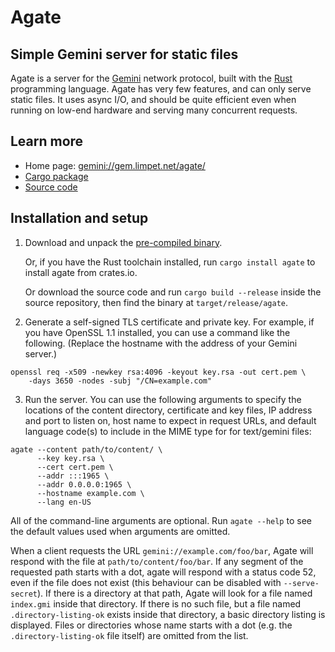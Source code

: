 # Agate

## Simple Gemini server for static files

Agate is a server for the [Gemini] network protocol, built with the [Rust] programming language. Agate has very few features, and can only serve static files. It uses async I/O, and should be quite efficient even when running on low-end hardware and serving many concurrent requests.

## Learn more

* Home page: [gemini://gem.limpet.net/agate/][home]
* [Cargo package][crates.io]
* [Source code][source]

## Installation and setup

1. Download and unpack the [pre-compiled binary](https://github.com/mbrubeck/agate/releases).

   Or, if you have the Rust toolchain installed, run `cargo install agate` to
   install agate from crates.io.

   Or download the source code and run `cargo build --release` inside the
   source repository, then find the binary at `target/release/agate`.

2. Generate a self-signed TLS certificate and private key.  For example, if you have OpenSSL 1.1 installed, you can use a command like the following.  (Replace the hostname with the address of your Gemini server.)

```
openssl req -x509 -newkey rsa:4096 -keyout key.rsa -out cert.pem \
    -days 3650 -nodes -subj "/CN=example.com"
```

3. Run the server. You can use the following arguments to specify the locations of the content directory, certificate and key files, IP address and port to listen on, host name to expect in request URLs, and default language code(s) to include in the MIME type for for text/gemini files:

```
agate --content path/to/content/ \
      --key key.rsa \
      --cert cert.pem \
      --addr :::1965 \
      --addr 0.0.0.0:1965 \
      --hostname example.com \
      --lang en-US
```

All of the command-line arguments are optional.  Run `agate --help` to see the default values used when arguments are omitted.

When a client requests the URL `gemini://example.com/foo/bar`, Agate will respond with the file at `path/to/content/foo/bar`. If any segment of the requested path starts with a dot, agate will respond with a status code 52, even if the file does not exist (this behaviour can be disabled with `--serve-secret`). If there is a directory at that path, Agate will look for a file named `index.gmi` inside that directory. If there is no such file, but a file named `.directory-listing-ok` exists inside that directory, a basic directory listing is displayed. Files or directories whose name starts with a dot (e.g. the `.directory-listing-ok` file itself) are omitted from the list.

[Gemini]: https://gemini.circumlunar.space/
[Rust]: https://www.rust-lang.org/
[home]: gemini://gem.limpet.net/agate/
[rustup]: https://www.rust-lang.org/tools/install
[source]: https://github.com/mbrubeck/agate
[crates.io]: https://crates.io/crates/agate
